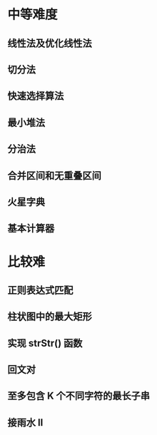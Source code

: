 # 中等难度

## 线性法及优化线性法


## 切分法

## 快速选择算法

## 最小堆法

## 分治法

## 合并区间和无重叠区间

## 火星字典

## 基本计算器


# 比较难

## 正则表达式匹配

## 柱状图中的最大矩形

## 实现 strStr() 函数

## 回文对

## 至多包含 K 个不同字符的最长子串

## 接雨水 II

